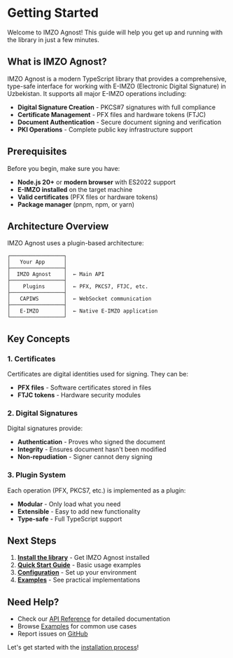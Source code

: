 # Getting Started

Welcome to IMZO Agnost! This guide will help you get up and running with the
library in just a few minutes.

## What is IMZO Agnost?

IMZO Agnost is a modern TypeScript library that provides a comprehensive,
type-safe interface for working with E-IMZO (Electronic Digital Signature) in
Uzbekistan. It supports all major E-IMZO operations including:

- **Digital Signature Creation** - PKCS#7 signatures with full compliance
- **Certificate Management** - PFX files and hardware tokens (FTJC)
- **Document Authentication** - Secure document signing and verification
- **PKI Operations** - Complete public key infrastructure support

## Prerequisites

Before you begin, make sure you have:

- **Node.js 20+** or **modern browser** with ES2022 support
- **E-IMZO installed** on the target machine
- **Valid certificates** (PFX files or hardware tokens)
- **Package manager** (pnpm, npm, or yarn)

## Architecture Overview

IMZO Agnost uses a plugin-based architecture:

```
┌─────────────────┐
│   Your App      │
├─────────────────┤
│  IMZO Agnost    │  ← Main API
├─────────────────┤
│    Plugins      │  ← PFX, PKCS7, FTJC, etc.
├─────────────────┤
│   CAPIWS        │  ← WebSocket communication
├─────────────────┤
│   E-IMZO        │  ← Native E-IMZO application
└─────────────────┘
```

## Key Concepts

### 1. Certificates

Certificates are digital identities used for signing. They can be:

- **PFX files** - Software certificates stored in files
- **FTJC tokens** - Hardware security modules

### 2. Digital Signatures

Digital signatures provide:

- **Authentication** - Proves who signed the document
- **Integrity** - Ensures document hasn't been modified
- **Non-repudiation** - Signer cannot deny signing

### 3. Plugin System

Each operation (PFX, PKCS7, etc.) is implemented as a plugin:

- **Modular** - Only load what you need
- **Extensible** - Easy to add new functionality
- **Type-safe** - Full TypeScript support

## Next Steps

1. **[Install the library](/guide/installation)** - Get IMZO Agnost installed
2. **[Quick Start Guide](/guide/quick-start)** - Basic usage examples
3. **[Configuration](/guide/configuration)** - Set up your environment
4. **[Examples](/examples/)** - See practical implementations

## Need Help?

- Check our [API Reference](/api/) for detailed documentation
- Browse [Examples](/examples/) for common use cases
- Report issues on [GitHub](https://github.com/Erkinov97/imzo-agnost/issues)

Let's get started with the [installation process](/guide/installation)!
